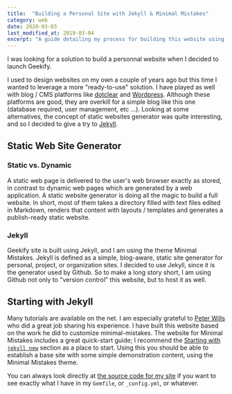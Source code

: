 ```yaml
---
title:  "Building a Personal Site with Jekyll & Minimal Mistakes"
category: web
date: 2020-03-03
last_modified_at: 2019-03-04
excerpt: "A guide detailing my process for building this website using the static site generator Jekyll and the theme Minimal Mistakes"
---
```


I was looking for a solution to build a personnal website when I decided to launch Geekify.

I used to design websites on my own a couple of years ago but this time I wanted to leverage a more "ready-to-use" solution. I have played as well with blog / CMS platforms like [dotclear](http://kramdown.gettalong.org) and [Wordpress](https://wordpress.org/).  Although these platforms are good, they are overkill for a simple blog like this one (database required, user management, etc ...). Looking at some alternatives, the concept of static websites generator was quite interesting, and so I decided to give a try to [Jekyll](https://jekyllrb.com/).

## Static Web Site Generator

### Static vs. Dynamic

A static web page is delivered to the user's web browser exactly as stored, in contrast to dynamic web pages which are generated by a web application. A static website generator is doing all the magic to build a full website. In short, most of them takes a directory filled with text files edited in Markdown, renders that content with layouts / templates and generates a publish-ready static website.

### Jekyll

Geekify site is built using Jekyll, and I am using the theme Minimal Mistakes. 
Jekyll is defined as a simple, blog-aware, static site generator for personal, project, or organization sites. 
I decided to use Jekyll, since it is the generator used by Github. So to make a long story short, I am using Github not only to "version control" this website, but to host it as well.

## Starting with Jekyll

Many tutorials are available on the net. I am especially grateful to [Peter Wills][3] who did a great job sharing his experience. I have built this website based on the work he did to customize minimal-mistakes.
The website for Minimal Mistakes includes a great quick-start guide; I recommend the [Starting with `jekyll new`][1] section as a place to start. Using this you should be able to establish a base site with some simple demonstration content, using the Minimal Mistakes theme.

You can always look directly at [the source code for my site][2] if you want to see exactly what I have in my `Gemfile`, or `_config.yml`, or whatever.

[1]: https://mmistakes.github.io/minimal-mistakes/docs/quick-start-guide/#starting-from-jekyll-new
[2]: https://github.com/mchacher/mchacher.github.io
[3]: https://github.com/peterewills/peterewills.github.io